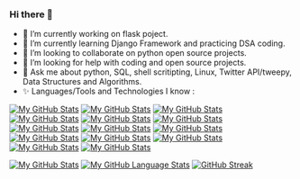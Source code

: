 ### Hi there 👋

- 🔭 I’m currently working on flask poject.
- 🌱 I’m currently learning Django Framework and practicing DSA coding.
- 👯 I’m looking to collaborate on python open source projects.
- 🤔 I’m looking for help with coding and open source projects.
- 💬 Ask me about python, SQL, shell scritipting, Linux, Twitter API/tweepy, Data Structures and Algorithms.
- ✨ Languages/Tools and Technologies I know :
 
[![My GitHub Stats](https://img.shields.io/badge/Visual_Studio_Code-0078D4?style=for-the-badge&logo=visual%20studio%20code&logoColor=white)]()
[![My GitHub Stats](https://img.shields.io/badge/VIM-%2311AB00.svg?&style=for-the-badge&logo=vim&logoColor=white)]()
[![My GitHub Stats](https://img.shields.io/badge/Python-FFD43B?style=for-the-badge&logo=python&logoColor=blue)]()
[![My GitHub Stats](https://img.shields.io/badge/HTML5-E34F26?style=for-the-badge&logo=html5&logoColor=white)]()
[![My GitHub Stats](https://img.shields.io/badge/C-00599C?style=for-the-badge&logo=c&logoColor=white)]()
[![My GitHub Stats](	https://img.shields.io/badge/C%2B%2B-00599C?style=for-the-badge&logo=c%2B%2B&logoColor=white)]()
[![My GitHub Stats](https://img.shields.io/badge/Java-ED8B00?style=for-the-badge&logo=java&logoColor=white)]()
[![My GitHub Stats](	https://img.shields.io/badge/Amazon_AWS-FF9900?style=for-the-badge&logo=amazonaws&logoColor=white)]()
[![My GitHub Stats](https://img.shields.io/badge/Oracle-F80000?style=for-the-badge&logo=Oracle&logoColor=white)]()
[![My GitHub Stats](https://img.shields.io/badge/SQLite-07405E?style=for-the-badge&logo=sqlite&logoColor=white)]()
[![My GitHub Stats](https://img.shields.io/badge/Amazon%20DynamoDB-4053D6?style=for-the-badge&logo=Amazon%20DynamoDB&logoColor=white)]()
[![My GitHub Stats](https://img.shields.io/badge/Flask-000000?style=for-the-badge&logo=flask&logoColor=white)]()
[![My GitHub Stats](https://img.shields.io/badge/Jupyter-F37626.svg?&style=for-the-badge&logo=Jupyter&logoColor=white)]()
[![My GitHub Stats](https://img.shields.io/badge/conda-342B029.svg?&style=for-the-badge&logo=anaconda&logoColor=white)]()





 
<!--
**piyushrj100/piyushrj100** is a ✨ _special_ ✨ repository because its `README.md` (this file) appears on your GitHub profile.

Here are some ideas to get you started:

- 🔭 I’m currently working on flask poject
- 🌱 I’m currently learning Django Framework
- 👯 I’m looking to collaborate on python open source projects
- 🤔 I’m looking for help with 
- 💬 Ask me about python, SQL, shell scritipting,Twitter APi/tweepy, Data Structures and Algorithm
- 📫 How to reach me: 
- 😄 Pronouns: ...
- ⚡ Fun fact: ...

-[![My GitHub Stats](https://github-readme-stats.vercel.app/api/?username=piyushrj100&count_private=true&theme=tokyonight&showicons=true)]()
-[![My GitHub Language Stats](https://github-readme-stats.vercel.app/api/top-langs/?username=piyushrj100&langs_count=5&theme=tokyonight)]()
-->

[![My GitHub Stats](https://github-readme-stats.vercel.app/api/?username=piyushrj100&count_private=true&show_icons=true&count_private=true)]()
[![My GitHub Language Stats](https://github-readme-stats.vercel.app/api/top-langs/?username=piyushrj100&langs_count=5&count_private=true)]()
[![GitHub Streak](https://github-readme-streak-stats.herokuapp.com/?user=piyushrj100&count_private=true)](https://git.io/streak-stats)





